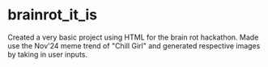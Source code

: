 # brainrot_it_is
Created a very basic project using HTML for the brain rot hackathon. Made use the Nov'24 meme trend of "Chill Girl" and generated respective images by taking in user inputs. 
